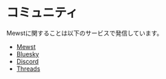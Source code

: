 # コミュニティ

Mewstに関することは以下のサービスで発信しています。

- [Mewst](https://mewst.com/@mewst)
- [Bluesky](https://bsky.app/profile/mewst.com)
- [Discord](https://discord.gg/tNwVpJ4Jfk)
- [Threads](https://www.threads.net/@mewstcom)
